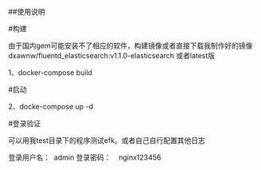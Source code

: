 ##使用说明

#构建

由于国内gem可能安装不了相应的软件，构建镜像或者直接下载我制作好的镜像dxawnw/fluentd_elasticsearch:v1.1.0-elasticsearch 或者latest版

1、docker-compose build


#启动

2、docke-compose up -d

#登录验证

可以用我test目录下的程序测试efk。或者自己自行配置其他日志

登录用户名：  admin
登录密码：    nginx123456

